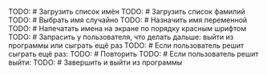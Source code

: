 TODO: # Загрузить список имён
TODO: # Загрузить список фамилий
TODO: # Выбрать имя случайно
TODO: # Назначить имя переменной
TODO: # Напечатать имена на экране по порядку красным шрифтом
TODO: # Запрасить у пользователя, что делать дальше: выйти из программы или сыграть ещё раз
TODO: # Если пользователь решит сыграть ещё раз:
TODO:      # Повторить
TODO: # Если пользователь решит выйти:
TODO:     # Завершить и выйти из программы 